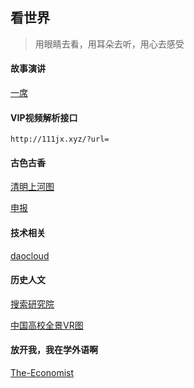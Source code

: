 ## 看世界

> 用眼睛去看，用耳朵去听，用心去感受

#### 故事演讲

[一席](https://yixi.tv/)

#### VIP视频解析接口

```
http://111jx.xyz/?url=
```

#### 古色古香

[清明上河图](http://minghuaji.dpm.org.cn/content/qingming/index.html)

[申报](http://shenbao.dachengdata.com/tuijian/showTuijianList.action)

#### 技术相关

[daocloud](http://blog.daocloud.io/)



#### 历史人文

[搜索研究院](https://www.dianbo.org/9238/)

[中国高校全景VR图](http://v3.720yun.com/activity/university/map)



#### 放开我，我在学外语啊

[The-Economist](https://github.com/nailperry-zd/The-Economist)

